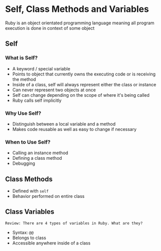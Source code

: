 # Self, Class Methods and Variables

Ruby is an object orientated programming language meaning all program execution is done in context of some object

## Self

### What is Self?

- A keyword / special variable
- Points to object that currently owns the executing code or is receiving the method
- Inside of a class, self will always represent either the class or instance
- Can never represent two objects at once
- Self can change depending on the scope of where it's being called
- Ruby calls self implicitly

### Why Use Self?

- Distinguish between a local variable and a method
- Makes code reusable as well as easy to change if necessary

### When to Use Self?

- Calling an instance method
- Defining a class method
- Debugging

## Class Methods

- Defined with `self` 
- Behavior performed on entire class

## Class Variables

    Review: There are 4 types of variables in Ruby. What are they?

- Syntax: `@@`
- Belongs to class
- Accessible anywhere inside of a class